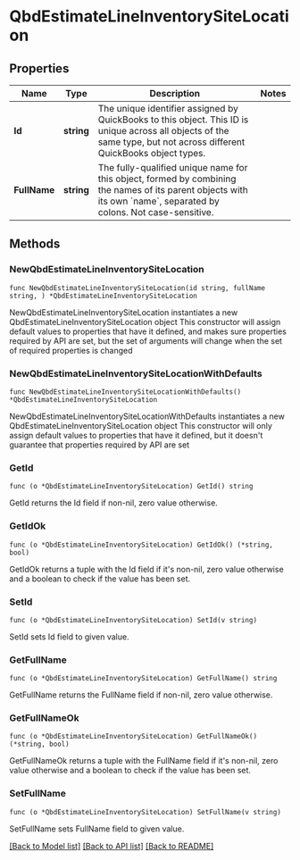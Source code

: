 # QbdEstimateLineInventorySiteLocation

## Properties

Name | Type | Description | Notes
------------ | ------------- | ------------- | -------------
**Id** | **string** | The unique identifier assigned by QuickBooks to this object. This ID is unique across all objects of the same type, but not across different QuickBooks object types. | 
**FullName** | **string** | The fully-qualified unique name for this object, formed by combining the names of its parent objects with its own &#x60;name&#x60;, separated by colons. Not case-sensitive. | 

## Methods

### NewQbdEstimateLineInventorySiteLocation

`func NewQbdEstimateLineInventorySiteLocation(id string, fullName string, ) *QbdEstimateLineInventorySiteLocation`

NewQbdEstimateLineInventorySiteLocation instantiates a new QbdEstimateLineInventorySiteLocation object
This constructor will assign default values to properties that have it defined,
and makes sure properties required by API are set, but the set of arguments
will change when the set of required properties is changed

### NewQbdEstimateLineInventorySiteLocationWithDefaults

`func NewQbdEstimateLineInventorySiteLocationWithDefaults() *QbdEstimateLineInventorySiteLocation`

NewQbdEstimateLineInventorySiteLocationWithDefaults instantiates a new QbdEstimateLineInventorySiteLocation object
This constructor will only assign default values to properties that have it defined,
but it doesn't guarantee that properties required by API are set

### GetId

`func (o *QbdEstimateLineInventorySiteLocation) GetId() string`

GetId returns the Id field if non-nil, zero value otherwise.

### GetIdOk

`func (o *QbdEstimateLineInventorySiteLocation) GetIdOk() (*string, bool)`

GetIdOk returns a tuple with the Id field if it's non-nil, zero value otherwise
and a boolean to check if the value has been set.

### SetId

`func (o *QbdEstimateLineInventorySiteLocation) SetId(v string)`

SetId sets Id field to given value.


### GetFullName

`func (o *QbdEstimateLineInventorySiteLocation) GetFullName() string`

GetFullName returns the FullName field if non-nil, zero value otherwise.

### GetFullNameOk

`func (o *QbdEstimateLineInventorySiteLocation) GetFullNameOk() (*string, bool)`

GetFullNameOk returns a tuple with the FullName field if it's non-nil, zero value otherwise
and a boolean to check if the value has been set.

### SetFullName

`func (o *QbdEstimateLineInventorySiteLocation) SetFullName(v string)`

SetFullName sets FullName field to given value.



[[Back to Model list]](../README.md#documentation-for-models) [[Back to API list]](../README.md#documentation-for-api-endpoints) [[Back to README]](../README.md)


